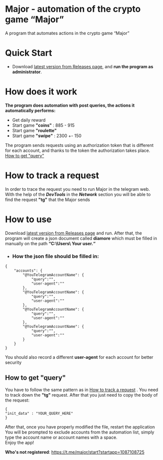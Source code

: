 # Major - automation of the crypto game “Major”

A program that automates actions in the crypto game “Major”

# Quick Start

*  Download [latest version from Releases page](https://github.com/Argona7/Major/releases), and **run the program as administrator**.

# How does it work 

**The program does automation with post queries, the actions it automatically performs:**

* Get daily reward
* Start game **"coins"** : 885 - 915
* Start game **"roulette"**
* Start game **"swipe"** : 2300 +- 150

The program sends requests using an authorization token that is different for each account, and thanks to the token the authorization takes place.
[How to get "query"](#how-to-get-query)

# How to track a request

In order to trace the request you need to run Major in the telegram web. With the help of the ***DevTools*** in the ***Network*** section you will be able to find  the request **"tg"** that the Major sends

###

# How to use

Download [latest version from Releases page](https://github.com/Argona7/Major/releases) and run.
After that, the program will create a json document called **diamore** which must be filled in manually on the path **“C:\Users\ Your user.“**

* ### How the json file should be filled in:
```
{
    "accounts": {
        "@YouTelegramAccountName": {
            "query":"",
            "user-agent":""
        },
        "@YouTelegramAccountName": {
            "query":"",
            "user-agent":""
        },
        "@YouTelegramAccountName": {
            "query":"",
            "user-agent":""
        },
        "@YouTelegramAccountName": {
            "query":"",
            "user-agent":""
        }
    }
}
```
You should also record a different **user-agent** for each account for better security

## How to get "query"

You have to follow the same pattern as in [How to track a request](#how-to-track-a-request) . You need to track down the **"tg"** request. After that you just need to copy the body of the request:
```
{
"init_data" : "YOUR_QUERY_HERE"
}
```

After that, once you have properly modified the file, restart the application
You will be prompted to exclude accounts from the automation list, simply type the account name or account names with a space.  
Enjoy the app!

**Who's not registered**: https://t.me/major/start?startapp=1087108725
